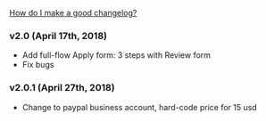[How do I make a good changelog?](https://keepachangelog.com/en/1.0.0/#how)
### v2.0 (April 17th, 2018)

- Add full-flow Apply form: 3 steps with Review form 
- Fix bugs

### v2.0.1 (April 27th, 2018)

- Change to paypal business account, hard-code price for 15 usd